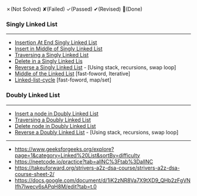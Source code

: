 ✗(Not Solved) ✘(Failed) ✓(Passed)  ✔(Revised) 💯(Done) 

### Singly Linked List
---
- [Insertion At End Singly Linked List](https://www.geeksforgeeks.org/problems/linked-list-insertion-1587115620/1)
- [Insert in Middle of Singly Linked List](https://www.geeksforgeeks.org/problems/insert-in-middle-of-linked-list/1)
- [Traversing a Singly Linked List](https://www.geeksforgeeks.org/problems/print-linked-list-elements/1)
- [Delete in a Singly Linked Lis](https://www.geeksforgeeks.org/problems/delete-a-node-in-single-linked-list/1)
- [Reverse a Singly Linked List](https://leetcode.com/problems/reverse-linked-list/description/) - [Using stack, recursions, swap loop]    
- [Middle of the Linked List](https://leetcode.com/problems/middle-of-the-linked-list/)  [fast-foword, Iterative]
- [Linked-list-cycle](https://leetcode.com/problems/linked-list-cycle/) [fast-foword, map/set]

### Doubly Linked List
---
- [Insert a node in Doubly Linked List](https://www.geeksforgeeks.org/problems/insert-a-node-in-doubly-linked-list/1?utm_source=youtube&utm_medium=collab_striver_ytdescription&utm_campaign=insert-a-node-in-doubly-linked-list) 
- [Traversing a Doubly Linked List](https://www.geeksforgeeks.org/problems/display-doubly-linked-list--154650/1)
- [Delete node in Doubly Linked List](https://www.geeksforgeeks.org/problems/delete-node-in-doubly-linked-list/1)
- [Reverse a Doubly Linked List](https://www.geeksforgeeks.org/problems/reverse-a-doubly-linked-list/1) - [Using stack, recursions, swap loop]    

---

- https://www.geeksforgeeks.org/explore?page=1&category=Linked%20List&sortBy=difficulty
- https://neetcode.io/practice?tab=allNC%3Ftab%3DallNC
- https://takeuforward.org/strivers-a2z-dsa-course/strivers-a2z-dsa-course-sheet-2/
- https://docs.google.com/document/d/1iK2zNR8Va7X9tXD9_QHb2zFgVNIfh7Iwecv6sAPqH8M/edit?tab=t.0
